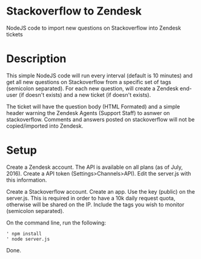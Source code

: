 # Stackoverflow to Zendesk
NodeJS code to import new questions on Stackoverflow into Zendesk tickets

# Description
This simple NodeJS code will run every interval (default is 10 minutes) and get all new questions on Stackoverflow from a specific set of tags (semicolon separated). For each new question, will create a Zendesk end-user (if doesn't exists) and a new ticket (if doesn't exists). 

The ticket will have the question body (HTML Formated) and a simple header warning the Zendesk Agents (Support Staff) to asnwer on stackoverflow. Comments and answers posted on stackoverflow will not be copied/imported into Zendesk.

# Setup
Create a Zendesk account. The API is available on all plans (as of July, 2016). Create a API token (Settings>Channels>API). Edit the server.js with this information.

Create a Stackoverflow account. Create an app. Use the key (public) on the server.js. This is required in order to have a 10k daily request quota, otherwise will be shared on the IP. Include the tags you wish to monitor (semicolon separated).

On the command line, run the following:

    ' npm install
    ' node server.js
    
Done.